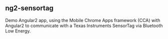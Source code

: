 ## ng2-sensortag

Demo Angular2 app, using the Mobile Chrome Apps framework (CCA) with Angular2 to communicate with a Texas Instruments SensorTag via Bluetooth Low Energy.